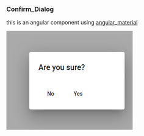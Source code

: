### Confirm_Dialog

this is an angular component using  [angular_material](https://material.angular.io/)

![image](./confirmdialog.png)

